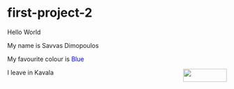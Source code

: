 # first-project-2
<html>
<head>
</head>
<body>
<p>
Hello World <br>
</p>
My name is Savvas Dimopoulos </br>
<p>My favourite colour is <font color="#0000ff"> Blue </font> </p>
I leave in Kavala <img src=kavala_view.jpg width="100" height="30" align="right" />
</body>
<html>
